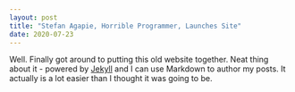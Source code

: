 ```yaml
---
layout: post
title: "Stefan Agapie, Horrible Programmer, Launches Site"
date: 2020-07-23
---
```


Well. Finally got around to putting this old website together. Neat thing about it - powered by [Jekyll](http://jekyllrb.com) and I can use Markdown to author my posts. It actually is a lot easier than I thought it was going to be.
